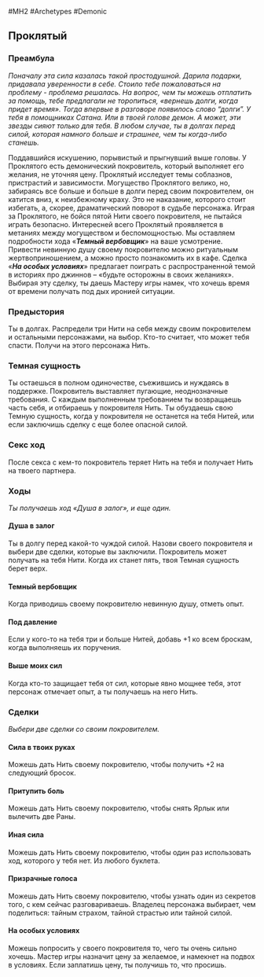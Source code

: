 #MH2 #Archetypes #Demonic 
## Проклятый

### Преамбула

*Поначалу эта сила казалась такой простодушной. Дарила подарки, придавала уверенности в себе. Стоило тебе пожаловаться на проблему - проблема решалась. На вопрос, чем ты можешь отплатить за помощь, тебе предлагали не торопиться, «вернешь долги, когда придет время». Тогда впервые в разговоре появилось слово “долги”. 
У тебя в помощниках Сатана. Или в твоей голове демон. А может, эти звезды сияют только для тебя. В любом случае, ты в долгах перед силой, которая намного больше и страшнее, чем ты когда-либо станешь.*

Поддавшийся искушению, порывистый и прыгнувший выше головы. У Проклятого есть демонический покровитель, который выполняет его желания, не уточняя цену. Проклятый исследует темы соблазнов, пристрастий и зависимости.
Могущество Проклятого велико, но, забираясь все больше и больше в долги перед своим покровителем, он катится вниз, к неизбежному краху. Это не наказание, которого стоит избегать, а, скорее, драматический поворот в судьбе персонажа. Играя за Проклятого, не бойся пятой Нити своего покровителя, не пытайся играть безопасно. Интересней всего Проклятый проявляется в метаниях между могуществом и беспомощностью.
Мы оставляем подробности хода «***Темный вербовщик***» на ваше усмотрение. Привести невинную душу своему покровителю можно ритуальным жертвоприношением, а можно просто познакомить их в кафе.
Сделка «***На особых условиях***» предлагает поиграть с распространенной темой в историях про джиннов – «будьте осторожны в своих желаниях». Выбирая эту сделку, ты даешь Мастеру игры намек, что хочешь время от времени получать под дых иронией ситуации.

### Предыстория

Ты в долгах. Распредели три Нити на себя между своим покровителем и остальными персонажами, на выбор. 
Кто-то считает, что может тебя спасти. Получи на этого персонажа Нить.

### Темная сущность

Ты остаешься в полном одиночестве, съежившись и нуждаясь в поддержке. Покровитель выставляет пугающие, неоднозначные требования. С каждым выполненным требованием ты возвращаешь часть себя, и отбираешь у покровителя Нить. Ты обуздаешь свою Темную сущность, когда у покровителя не останется на тебя Нитей, или если заключишь сделку с еще более опасной силой.

### Секс ход

После секса с кем-то покровитель теряет Нить на тебя и получает Нить на твоего партнера.

### Ходы
*Ты получаешь ход «Душа в залог», и еще один.*

#### Душа в залог
Ты в долгу перед какой-то чуждой силой. Назови своего покровителя и выбери две сделки, которые вы заключили.
Покровитель может получать на тебя Нити. Когда их станет пять, твоя Темная сущность берет верх.

#### Темный вербовщик
Когда приводишь своему покровителю невинную душу, отметь опыт.

#### Под давление
Если у кого-то на тебя три и больше Нитей, добавь +1 ко всем броскам, когда выполняешь их поручения. 
#### Выше моих сил
Когда кто-то защищает тебя от сил, которые явно мощнее тебя, этот персонаж отмечает опыт, а ты получаешь на него Нить.

### Сделки
*Выбери две сделки со своим покровителем.*

#### Сила в твоих руках
Можешь дать Нить своему покровителю, чтобы получить +2 на следующий бросок.

#### Притупить боль
Можешь дать Нить своему покровителю, чтобы снять Ярлык или вылечить две Раны. 

#### Иная сила
Можешь дать Нить своему покровителю, чтобы один раз использовать ход, которого у тебя нет. Из любого буклета.

#### Призрачные голоса
Можешь дать Нить своему покровителю, чтобы узнать один из секретов того, с кем сейчас разговариваешь. Владелец персонажа выбирает, чем поделиться: тайным страхом, тайной страстью или тайной силой. 

#### На особых условиях
Можешь попросить у своего покровителя то, чего ты очень сильно хочешь. Мастер игры назначит цену за желаемое, и намекнет на подвох в условиях. Если заплатишь цену, ты получишь то, что просишь.